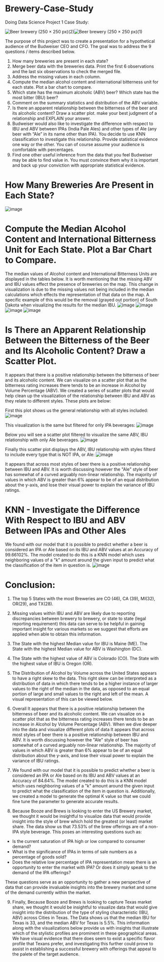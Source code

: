 # Brewery-Case-Study
Doing Data Science Project 1 Case Study:

![Beer   brewery (250 × 250 px)(2)](https://user-images.githubusercontent.com/81498617/197314814-f3e08e0a-38c5-4514-a82c-cd1707ce3060.png)![Beer   brewery (250 × 250 px)(1)](https://user-images.githubusercontent.com/81498617/197314711-1663954e-8e2a-4ed1-a17b-472974db75e8.png)


The purpose of this project was to create a presentation for a hypothetical audience of the Budweiser CEO and CFO.
The goal was to address the 9 questions / items described below. 
1. How many breweries are present in each state?
2. Merge beer data with the breweries data. Print the first 6 observations and the last six observations to check the merged file.
3. Address the missing values in each column.
4. Compute the median alcohol content and international bitterness unit for each state. Plot a bar chart to compare.
5. Which state has the maximum alcoholic (ABV) beer? Which state has the most bitter (IBU) beer?
6. Comment on the summary statistics and distribution of the ABV variable.
7. Is there an apparent relationship between the bitterness of the beer and its alcoholic content? Draw a scatter plot.
make your best judgment of a relationship and EXPLAIN your answer.
8. Budweiser would also like to investigate the difference with respect to IBU and ABV between IPAs (India Pale Ales)
and other types of Ale (any beer with “Ale” in its name other than IPA).
You decide to use KNN classification to investigate this relationship.  Provide statistical evidence one way or the other.
You can of course assume your audience is comfortable with percentages. 
9. Find one other useful inference from the data that you feel Budweiser may be able to find value in.
You must convince them why it is important and back up your conviction with appropriate statistical evidence. 
# How Many Breweries Are Present in Each State?
![image](https://user-images.githubusercontent.com/81498617/197311345-cf9cc72e-6f1a-4073-907a-d410f4d1f802.png)
# Compute the Median Alcohol Content and International Bitterness Unit for Each State. Plot a Bar Chart to Compare.
The median values of Alcohol content and International Bitterness Units are displayed in the tables below. 
It is worth mentioning that  the missing ABV and IBU values effect the presence of breweries on the map. 
This change in visualization is due to the missing values not being included in the median calculations which effects the representation of that data on the map.
A specific example of this would be the removal (grayed out portion) of South Dakota when visualizing the results for the median IBU. 
![image](https://user-images.githubusercontent.com/81498617/197311466-3c665248-4c6c-4079-9f39-92f7b5c73357.png)
![image](https://user-images.githubusercontent.com/81498617/197311477-15c0840c-1b10-42b3-848f-4da569b9472b.png)
![image](https://user-images.githubusercontent.com/81498617/197311481-52fdf1ea-af8d-48af-9ac9-8d56ea838273.png)
![image](https://user-images.githubusercontent.com/81498617/197311487-86ae123b-f7c7-4aa9-8736-10843804247f.png)
# Is There an Apparent Relationship Between the Bitterness of the Beer and Its Alcoholic Content? Draw a Scatter Plot.
It appears that there is a positive relationship between the bitterness of beer and its alcoholic content. 
We can visualize on a scatter plot that as the bitterness rating increases there tends to be an increase in Alcohol by Volume Percentage (ABV). 
We created a series of scatter plots that would help clean up the visualization of the relationship between IBU and ABV as they relate to different styles.
These plots are below:

First this plot shows us the general relationship with all styles included:
![image](https://user-images.githubusercontent.com/81498617/197311567-b17869cd-4802-4048-b2d9-374365fab39b.png)


This visualization is the same but filtered for only IPA beverages:
![image](https://user-images.githubusercontent.com/81498617/197311572-bccffb75-91a9-4cb1-9885-d62970a7e434.png)


Below you will see a scatter plot filtered to visualize the same ABV, IBU relationship with only Ale beverages.
![image](https://user-images.githubusercontent.com/81498617/197311576-e16497a8-e4de-4c5f-819b-0a6129cf86bd.png)


Finally this scatter plot displays the ABV, IBU relationship with styles filterd to include every type that is NOT IPA, or Ale:
![image](https://user-images.githubusercontent.com/81498617/197311582-857b9d76-3b78-4f22-819e-33ed972d13ef.png)


It appears that across most styles of beer there is a positive relationship between IBU and ABV.
It is worth discussing however the "Ale" style of beer has somewhat of a curved arguably non-linear relationship.
The majority of values in which ABV is greater than 6% appear to be of an equal distribution about the y-axis, and lose their visual power to explain the variance of IBU ratings.


# KNN - Investigate the Difference With Respect to IBU and ABV Between IPAs and Other Ales

We found with our model that it is possible to predict whether a beer is considered an IPA or Ale based on its IBU and ABV values at an Accuracy of 99.66102%.
The model created to do this is a KNN model which uses neighboring values of a "k"
amount around the given input to predict what the classification of the item in question is.
![image](https://user-images.githubusercontent.com/81498617/197312056-e7197788-2232-4cc2-ba85-8ec70b96e612.png)


# Conclusion:

1. The top 5 States with the most Breweries are CO (46), CA (39), MI(32), OR(29), and TX(28). 


2. Missing values within IBU and ABV are likely due to reporting discrepancies between brewery to brewery, or state to state (legal reporting requirement) this data can serve to be helpful in gaining important insight for various markets so we suggest that efforts are applied when able to obtain this information. 


3. The State with the highest Median value for IBU is Maine (ME).
The State with the highest Median value for ABV is Washington (DC).

4. The State with the highest value of ABV is Colorado (CO). 
The State with the highest value of IBU is Oregon (OR). 

5. The Distribution of Alcohol by Volume across the United States appears to have a right skew to the data. This right skew can be interpreted as a distribution of data in which there tends to be a higher instance of larger values to the right of the median in the data, as opposed to an equal portion of large and small values to the right and left of the mean. A visual representation of this can be viewed below. 

6. Overall It appears that there is a positive relationship between the bitterness of beer and its alcoholic content. We can visualize on a scatter plot that as the bitterness rating increases there tends to be an increase in Alcohol by Volume Percentage (ABV). When we dive deeper into the data and visualize different plots of data It appears that across most styles of beer there is a positive relationship between IBU and ABV. It is worth discussing however the "Ale" style of beer has somewhat of a curved arguably non-linear relationship. The majority of values in which ABV is greater than 6% appear to be of an equal distribution about the y-axis, and lose their visual power to explain the variance of IBU ratings.

7. We found with our model that it is possible to predict whether a beer is considered an IPA or Ale based on its IBU and ABV values at an Accuracy of 84.64%. The model created to do this is a KNN model which uses neighboring values of a "k" amount around the given input to predict what the classification of the item in question is. Additionally, we created a model to generate the optimal K value so that we could fine tune the parameter to generate accurate results.

8. Because Booze and Brews is looking to enter the US Brewery market, we thought it would be insightful to visualize data that would provide insight into the style of brew which hold the greatest (or least) market share. The data show us that 73.53% of the brew offerings are of a non-IPA style beverage. This poses an interesting questions such as:
* Is the current saturation of IPA high or low compared to consumer demand?
* What is the significance of IPAs in terms of sale numbers as a percentage of goods sold?
* Does the relative low percentage of IPA representation mean there is an opportunity to enter the market with IPA? Or does it simply speak to the demand of the IPA offerings? 


These questions serve as an opportunity to gather a new perspective of data that can provide invaluable insights into the brewery market and some of the demand currently within the market. 

9. Finally, Because Booze and Brews is looking to capture Texas market share, we thought it would be insightful to visualize data that would give insight into the distribution of the type of styling characteristic (IBU, ABV) across Cities in Texas. The Data shows us that the median IBU for Texas is 33, and the median ABV for Texas is 5.5%. This information along with the visualizations below provide us with insights that illustrate which of the stylistic profiles are prominent in these geographical areas. We have visual evidence that there does seem to exist a specific flavor profile that Texans prefer, and investigating this further could prove to assist in establishing a successful brewery with offerings that appeal to the palete of the target audience.
